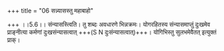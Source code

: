 +++
title = "06 सन्न्यासस्तु महाबाहो"

+++
।।5.6।। संन्यासस्त्विति। तु शब्दः अवधारणे भिन्नक्रमः। योगरहितस्य संन्यासमाप्तुं दुःखमेव प्राङ्नीत्या कर्मणां दुःखसंन्यासत्वात् +++(S N दुःसंन्यासत्वात्)+++। योगिभिस्तु सुलभमेवैतत् इत्युक्तं प्राक्।
